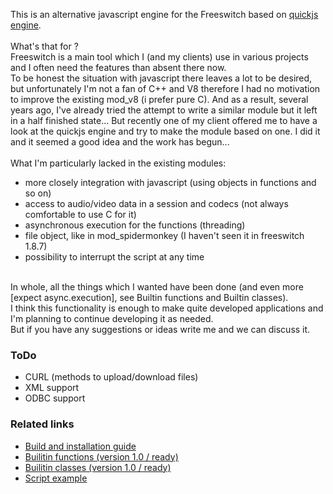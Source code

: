<p>
    This is an alternative javascript engine for the Freeswitch based on <a href="https://bellard.org/quickjs/">quickjs engine</a>.<br>
    <br>
    What's that for ? <br>
    Freeswitch is a main tool which I (and my clients) use in various projects and I often need the features than absent there now. <br>
    To be honest the situation with javascript there leaves a lot to be desired, but unfortunately I'm not a fan of C++ and V8 therefore I had no motivation to improve the existing mod_v8 (i prefer pure C). 
    And as a result, several years ago, I've already tried the attempt to write a similar module but it left in a half finished state... But recently one of my client offered me to have a look at the quickjs engine and try to make the module based on one. I did it and it seemed a good idea and the work has begun...<br>
    <br>
    What I'm particularly lacked in the existing modules:
    <ul>
     <li>more closely integration with javascript (using objects in functions and so on)</li>
     <li>access to audio/video data in a session and codecs (not always comfortable to use C for it)</li>
     <li>asynchronous execution for the functions (threading)</li>
     <li>file object, like in mod_spidermonkey (I haven't seen it in freeswitch 1.8.7)</li>
     <li>possibility to interrupt the script at any time</li>
    </ul>
    <br>
    In whole, all the things which I wanted have been done (and even more [expect async.execution], see Builtin functions and Builtin classes). <br>
    I think this functionality is enough to make quite developed applications and I'm planning to continue developing it as needed. <br>
    But if you have any suggestions or ideas write me and we can discuss it. <br>
</p>

### ToDo
 - CURL (methods to upload/download files) 
 - XML support 
 - ODBC support 
 
### Related links
 - [Build and installation guide](https://akscf.org/files/mod_quickjs/installation_guide.pdf)
 - [Builitin functions (version 1.0 / ready)](https://akscf.org/files/mod_quickjs/builtin_functions_v10.pdf)
 - [Builitin classes (version 1.0 / ready)](https://akscf.org/files/mod_quickjs/builtin_classes_v10.pdf)
 - [Script example](examples/)

